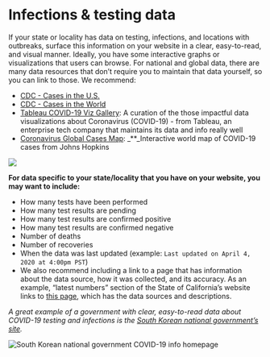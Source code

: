 # Infections & testing data

If your state or locality has data on testing, infections, and locations with outbreaks, surface this information on your website in a clear, easy-to-read, and visual manner. Ideally, you have some interactive graphs or visualizations that users can browse. For national and global data, there are many data resources that don’t require you to maintain that data yourself, so you can link to those. We recommend:

* [CDC - Cases in the U.S.](https://www.cdc.gov/coronavirus/2019-ncov/cases-updates/cases-in-us.html)
* [CDC - Cases in the World](https://www.cdc.gov/coronavirus/2019-ncov/cases-updates/world-map.html)
* [Tableau COVID-19 Viz Gallery](https://public.tableau.com/en-us/s/covid-19-viz-gallery): A curation of the those impactful data visualizations about Coronavirus \(COVID-19\) - from Tableau, an enterprise tech company that maintains its data and info really well
* [Coronavirus Global Cases Map](https://coronavirus.jhu.edu/map.html): _\*\*_Interactive world map of COVID-19 cases from Johns Hopkins

![](https://paper-attachments.dropbox.com/s_AFB08FCF419066C006E599F7596BE2FAB19D791C3F7DE75880CBBC14F3D92746_1586557674464_image.png)



**For data specific to your state/locality that you have on your website, you may want to include:**

* How many tests have been performed
* How many test results are pending
* How many test results are confirmed positive
* How many test results are confirmed negative
* Number of deaths
* Number of recoveries
* When the data was last updated \(example: `Last updated on April 4, 2020 at 4:00pm PST`\)
* We also recommend including a link to a page that has information about the data source, how it was collected, and its accuracy. As an example, “latest numbers” section of the State of California’s website links to [this page](https://data.chhs.ca.gov/dataset/california-covid-19-hospital-data-and-case-statistics), which has the data sources and descriptions.

_A great_ _example_ _of a government with clear, easy-to-read data about COVID-19 testing and infections is the_ [_South Korean national government’s site_](http://ncov.mohw.go.kr/)_._ 

![South Korean national government COVID-19 info homepage](https://paper-attachments.dropbox.com/s_AFB08FCF419066C006E599F7596BE2FAB19D791C3F7DE75880CBBC14F3D92746_1586387910296_Screen+Shot+2020-04-08+at+4.17.29+PM.png)

